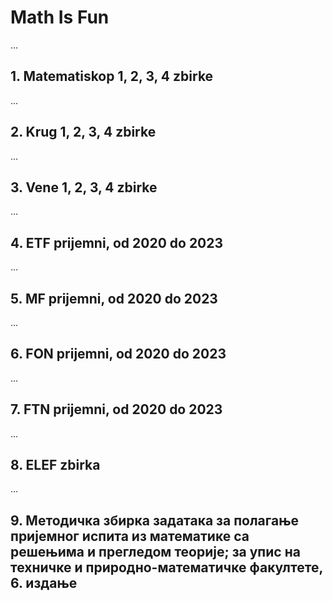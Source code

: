 # Math Is Fun 
...

## 1. Matematiskop 1, 2, 3, 4 zbirke
...

## 2. Krug 1, 2, 3, 4 zbirke
...

## 3. Vene 1, 2, 3, 4 zbirke
...

## 4. ETF prijemni, od 2020 do 2023
...

## 5. MF prijemni, od 2020 do 2023
...

## 6. FON prijemni, od 2020 do 2023
...

## 7. FTN prijemni, od 2020 do 2023
...

## 8. ELEF zbirka
...

## 9. Методичка збирка задатака за полагање пријемног испита из математике са решењима и прегледом теорије; за упис на техничке и природно-математичке факултете, 6. издање
